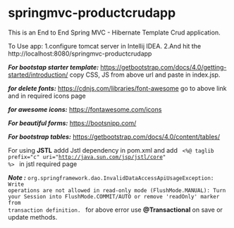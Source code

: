 # springmvc-productcrudapp

This is an End to End Spring MVC - Hibernate Template Crud application.

To Use app:
1.configure tomcat server in Intellij IDEA.
2.And hit the http://localhost:8080/springmvc-productcrudapp

_**For bootstap starter template:**_ https://getbootstrap.com/docs/4.0/getting-started/introduction/
copy CSS, JS from above url and paste in index.jsp.

_**for delete fonts:**_ https://cdnjs.com/libraries/font-awesome
go to above link and <link rel="stylesheet" href="https://cdnjs.cloudflare.com/ajax/libs/font-awesome/6.1.1/css/all.min.css" integrity="sha512-KfkfwYDsLkIlwQp6LFnl8zNdLGxu9YAA1QvwINks4PhcElQSvqcyVLLD9aMhXd13uQjoXtEKNosOWaZqXgel0g==" crossorigin="anonymous" referrerpolicy="no-referrer" /> in required icons page

_**for awesome icons:**_ https://fontawesome.com/icons

_**For beautiful forms:**_ https://bootsnipp.com/

**_For bootstrap tables:_** https://getbootstrap.com/docs/4.0/content/tables/

For using **JSTL** addd Jstl dependency in pom.xml and 
add  <code> &lt;%@ taglib prefix="c" uri="http://java.sun.com/jsp/jstl/core" %&gt; </code> in jstl required page

_**Note :**_  <code>org.springframework.dao.InvalidDataAccessApiUsageException: Write operations are not allowed in read-only mode (FlushMode.MANUAL): Turn your Session into FlushMode.COMMIT/AUTO or remove 'readOnly' marker from transaction definition. </code>
for above error use **@Transactional** on save or update methods.

